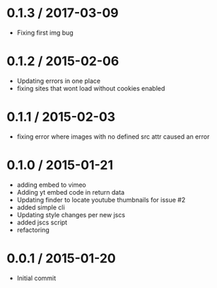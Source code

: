 
0.1.3 / 2017-03-09
==================

  * Fixing first img bug

0.1.2 / 2015-02-06
==================

  * Updating errors in one place
  * fixing sites that wont load without cookies enabled


0.1.1 / 2015-02-03
==================

  * fixing error where images with no defined src attr caused an error


0.1.0 / 2015-01-21 
==================

  * adding embed to vimeo
  * Adding yt embed code in return data
  * Updating finder to locate youtube thumbnails for issue #2
  * added simple cli
  * Updating style changes per new jscs
  * added jscs script
  * refactoring

0.0.1 / 2015-01-20 
==================

  * Initial commit
